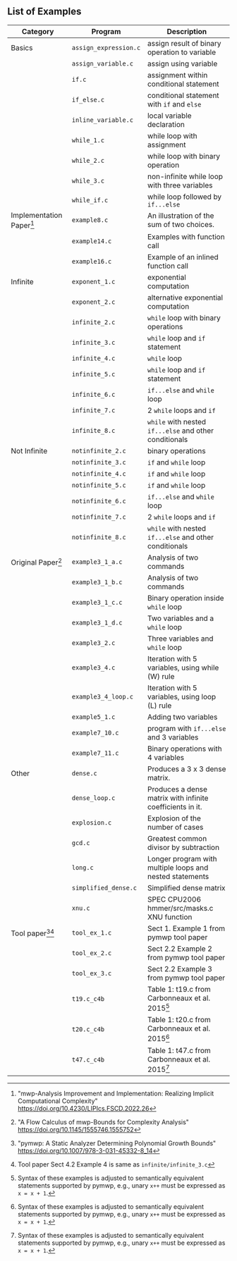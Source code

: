 <!--start-->

## List of Examples

| Category                 | Program               | Description                                               |
|--------------------------|-----------------------|-----------------------------------------------------------|
| Basics                   | `assign_expression.c` | assign result of binary operation to variable             |
|                          | `assign_variable.c`   | assign using variable                                     |
|                          | `if.c`                | assignment within conditional statement                   |
|                          | `if_else.c`           | conditional statement with `if` and `else`                |
|                          | `inline_variable.c`   | local variable declaration                                |
|                          | `while_1.c`           | while loop with assignment                                |
|                          | `while_2.c`           | while loop with binary operation                          |
|                          | `while_3.c`           | non-infinite while loop with three variables              |
|                          | `while_if.c`          | while loop followed by `if...else`                        |
| Implementation Paper[^1] | `example8.c`          | An illustration of the sum of two choices.                |
|                          | `example14.c`         | Examples with function call                               |
|                          | `example16.c`         | Example of an inlined function call                       |
| Infinite                 | `exponent_1.c`        | exponential computation                                   |
|                          | `exponent_2.c`        | alternative exponential computation                       |
|                          | `infinite_2.c`        | `while` loop with binary operations                       |
|                          | `infinite_3.c`        | `while` loop and `if` statement                           |
|                          | `infinite_4.c`        | `while` loop                                              |
|                          | `infinite_5.c`        | `while` loop and `if` statement                           |
|                          | `infinite_6.c`        | `if...else` and `while` loop                              |
|                          | `infinite_7.c`        | 2 `while` loops and `if`                                  |
|                          | `infinite_8.c`        | `while` with nested `if...else` and other conditionals    |
| Not Infinite             | `notinfinite_2.c`     | binary operations                                         |
|                          | `notinfinite_3.c`     | `if` and `while` loop                                     | 
|                          | `notinfinite_4.c`     | `if` and `while` loop                                     | 
|                          | `notinfinite_5.c`     | `if` and `while` loop                                     | 
|                          | `notinfinite_6.c`     | `if...else` and `while` loop                              |
|                          | `notinfinite_7.c`     | 2 `while` loops and `if`                                  |
|                          | `notinfinite_8.c`     | `while` with nested `if...else` and other conditionals    |
| Original Paper[^2]       | `example3_1_a.c`      | Analysis of two commands                                  |
|                          | `example3_1_b.c`      | Analysis of two commands                                  |
|                          | `example3_1_c.c`      | Binary operation inside `while` loop                      |
|                          | `example3_1_d.c`      | Two variables and a `while` loop                          |
|                          | `example3_2.c`        | Three variables and `while` loop                          |
|                          | `example3_4.c`        | Iteration with 5 variables, using while (W) rule          |
|                          | `example3_4_loop.c`   | Iteration with 5 variables, using loop (L) rule           |
|                          | `example5_1.c`        | Adding two variables                                      |
|                          | `example7_10.c`       | program with `if...else` and 3 variables                  |
|                          | `example7_11.c`       | Binary operations with 4 variables                        |
| Other                    | `dense.c`             | Produces a 3 x 3 dense matrix.                            |
|                          | `dense_loop.c`        | Produces a dense matrix with infinite coefficients in it. |
|                          | `explosion.c`         | Explosion of the number of cases                          |
|                          | `gcd.c`               | Greatest common divisor by subtraction                    |
|                          | `long.c`              | Longer program with multiple loops and nested statements  |
|                          | `simplified_dense.c`  | Simplified dense matrix                                   |
|                          | `xnu.c`               | SPEC CPU2006	hmmer/src/masks.c XNU function               |
| Tool paper[^3][^5]       | `tool_ex_1.c`         | Sect 1. Example 1 from pymwp tool paper                   |
|                          | `tool_ex_2.c`         | Sect 2.2 Example 2 from pymwp tool paper                  |
|                          | `tool_ex_3.c`         | Sect 2.2 Example 3 from pymwp tool paper                  |
|                          | `t19.c_c4b`           | Table 1: t19.c from Carbonneaux et al. 2015[^4]           |
|                          | `t20.c_c4b`           | Table 1: t20.c from Carbonneaux et al. 2015[^4]           |
|                          | `t47.c_c4b`           | Table 1: t47.c from Carbonneaux et al. 2015[^4]           |


[^1]: "mwp-Analysis Improvement and Implementation: Realizing Implicit Computational Complexity" <https://doi.org/10.4230/LIPIcs.FSCD.2022.26>
[^2]: "A Flow Calculus of mwp-Bounds for Complexity Analysis" <https://doi.org/10.1145/1555746.1555752>
[^3]: "pymwp: A Static Analyzer Determining Polynomial Growth Bounds" <https://doi.org/10.1007/978-3-031-45332-8_14>
[^4]: Syntax of these examples is adjusted to semantically equivalent statements supported by pymwp, e.g., unary `x++` must be expressed as `x = x + 1`.
[^5]: Tool paper Sect 4.2 Example 4 is same as `infinite/infinite_3.c`

<!--end-->
